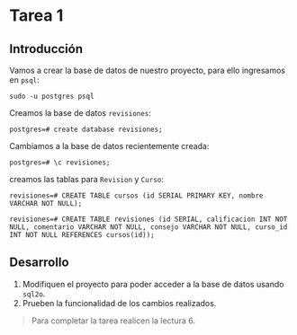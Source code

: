 # Tarea 1

## Introducción

Vamos a crear la base de datos de nuestro proyecto, para ello ingresamos en `psql`:

```shell
sudo -u postgres psql
```

Creamos la base de datos `revisiones`:

```
postgres=# create database revisiones;
```

Cambiamos a la base de datos recientemente creada:

```
postgres=# \c revisiones;
```

creamos las tablas para `Revision` y `Curso`:

```
revisiones=# CREATE TABLE cursos (id SERIAL PRIMARY KEY, nombre VARCHAR NOT NULL);
```

```
revisiones=# CREATE TABLE revisiones (id SERIAL, calificacion INT NOT NULL, comentario VARCHAR NOT NULL, consejo VARCHAR NOT NULL, curso_id INT NOT NULL REFERENCES cursos(id));
```

## Desarrollo

1. Modifiquen el proyecto para poder acceder a la base de datos usando `sql2o`.
2. Prueben la funcionalidad de los cambios realizados.

> Para completar la tarea realicen la lectura 6.


